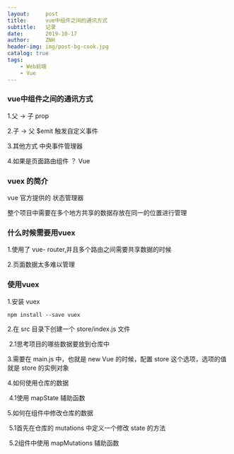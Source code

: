 ```yaml
---
layout:     post
title:      vue中组件之间的通讯方式
subtitle:   记录
date:       2019-10-17
author:     ZNH
header-img: img/post-bg-cook.jpg
catalog: true
tags:
    - Web前端
    - Vue
---
```

###  vue中组件之间的通讯方式

1.父 -> 子			prop

2.子 -> 父			$emit 触发自定义事件

3.其他方式		  中央事件管理器

4.如果是页面路由组件 ？ Vue

### vuex 的简介

vue 官方提供的 状态管理器

整个项目中需要在多个地方共享的数据存放在同一的位置进行管理

### 什么时候需要用vuex

1.使用了 vue- router,并且多个路由之间需要共享数据的时候

2.页面数据太多难以管理

### 使用vuex

1.安装 vuex

```shell
npm install --save vuex
```

2.在 src 目录下创建一个 store/index.js 文件

​	2.1思考项目的哪些数据要放到仓库中

3.需要在 main.js 中，也就是 new Vue 的时候，配置 store 这个选项，选项的值就是 store 的实例对象

4.如何使用仓库的数据

​	4.1使用 mapState 辅助函数

5.如何在组件中修改仓库的数据

​	5.1首先在仓库的 mutations 中定义一个修改 state 的方法

​	5.2组件中使用 mapMutations 辅助函数

